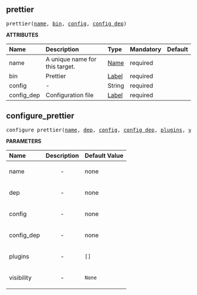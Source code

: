 <!-- Generated with Stardoc: http://skydoc.bazel.build -->

<a id="#prettier"></a>

## prettier

<pre>
prettier(<a href="#prettier-name">name</a>, <a href="#prettier-bin">bin</a>, <a href="#prettier-config">config</a>, <a href="#prettier-config_dep">config_dep</a>)
</pre>

**ATTRIBUTES**

| Name                                       | Description                    | Type                                                               | Mandatory | Default |
| :----------------------------------------- | :----------------------------- | :----------------------------------------------------------------- | :-------- | :------ |
| <a id="prettier-name"></a>name             | A unique name for this target. | <a href="https://bazel.build/docs/build-ref.html#name">Name</a>    | required  |         |
| <a id="prettier-bin"></a>bin               | Prettier                       | <a href="https://bazel.build/docs/build-ref.html#labels">Label</a> | required  |         |
| <a id="prettier-config"></a>config         | -                              | String                                                             | required  |         |
| <a id="prettier-config_dep"></a>config_dep | Configuration file             | <a href="https://bazel.build/docs/build-ref.html#labels">Label</a> | required  |         |

<a id="#configure_prettier"></a>

## configure_prettier

<pre>
configure_prettier(<a href="#configure_prettier-name">name</a>, <a href="#configure_prettier-dep">dep</a>, <a href="#configure_prettier-config">config</a>, <a href="#configure_prettier-config_dep">config_dep</a>, <a href="#configure_prettier-plugins">plugins</a>, <a href="#configure_prettier-visibility">visibility</a>)
</pre>

**PARAMETERS**

| Name                                                 | Description               | Default Value     |
| :--------------------------------------------------- | :------------------------ | :---------------- |
| <a id="configure_prettier-name"></a>name             | <p align="center"> - </p> | none              |
| <a id="configure_prettier-dep"></a>dep               | <p align="center"> - </p> | none              |
| <a id="configure_prettier-config"></a>config         | <p align="center"> - </p> | none              |
| <a id="configure_prettier-config_dep"></a>config_dep | <p align="center"> - </p> | none              |
| <a id="configure_prettier-plugins"></a>plugins       | <p align="center"> - </p> | <code>[]</code>   |
| <a id="configure_prettier-visibility"></a>visibility | <p align="center"> - </p> | <code>None</code> |
